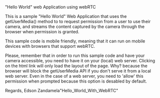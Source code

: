 "Hello World" web Application using webRTC

This is a sample "Hello World" Web Application that uses the getUserMedia() method to to request permission from a user to use their camera,
and streams the content captured by the camera through the browser when permission is granted.

This sample code is mobile friendly, meaning that it can run on mobile devices with browsers that support webRTC.

Please, remember that in order to run this sample code and have your camera accessible, you need to have it on your (local) web server. Clicking on the html link will only load the layout of the page. Why? because the browser will block the getUserMedia API if you don't serve it from a local web server. Even in the case of a web server, you need to 'allow' this permission when prompted because this option is desabled by default.

Regards,
Edson Zandamela"Hello_World_With_WebRTC" 
